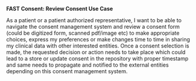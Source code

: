 **FAST Consent: Review Consent Use Case**

As a patient or a patient authorized representative, I want to be able to navigate the consent management system and review a consent form (could be digitized form, scanned pdf/image etc) to make appropriate choices, express my preferences or make changes time to time in sharing my clinical data with other interested entities. Once a consent selection is made, the requested decision or action needs to take place which could lead to a store or update consent in the repository with proper timestamp and same needs to propagate and notified to the external entities depending on this consent management system.


